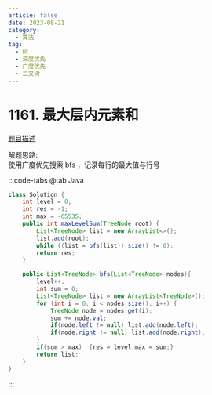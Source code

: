 ```yaml
---
article: false
date: 2023-08-21
category: 
  - 算法
tag: 
  - 树
  - 深度优先
  - 广度优先
  - 二叉树
---
```


# 1161. 最大层内元素和

<Badge text="中等" type="warning" vertical="middle" />

[题目描述](https://leetcode.cn/problems/maximum-level-sum-of-a-binary-tree/description/?envType=study-plan-v2&envId=leetcode-75)

解题思路:  
使用广度优先搜索 bfs ，记录每行的最大值与行号

:::code-tabs
@tab Java
```java
class Solution {
    int level = 0;
    int res = -1;
    int max = -65535;
    public int maxLevelSum(TreeNode root) {
        List<TreeNode> list = new ArrayList<>();
        list.add(root);
        while ((list = bfs(list)).size() != 0);
        return res;
    }

    public List<TreeNode> bfs(List<TreeNode> nodes){
        level++;
        int sum = 0;
        List<TreeNode> list = new ArrayList<TreeNode>();
        for (int i = 0; i < nodes.size(); i++) {
            TreeNode node = nodes.get(i);
            sum += node.val;
            if(node.left != null) list.add(node.left);
            if(node.right != null) list.add(node.right);
        }
        if(sum > max)  {res = level;max = sum;}
        return list;
    }
}
```
:::